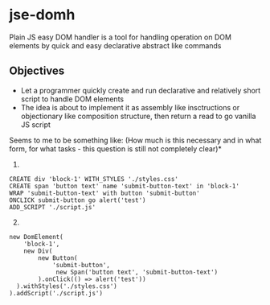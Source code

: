 # jse-domh
Plain JS easy DOM handler is a tool for handling operation on DOM elements by quick and easy declarative abstract like commands

## Objectives
- Let a programmer quickly create and run declarative and relatively short script to handle DOM elements
- The idea is about to implement it as assembly like insctructions or objectionary like composition structure, then return a read to go vanilla JS script

Seems to me to be something like:
(How much is this necessary and in what form, for what tasks - this question is still not completely clear)*

1.
```
CREATE div 'block-1' WITH_STYLES './styles.css'
CREATE span 'button text' name 'submit-button-text' in 'block-1'
WRAP 'submit-button-text' with button 'submit-button'
ONCLICK submit-button go alert('test')
ADD_SCRIPT './script.js'
```

2.
```
new DomElement(
    'block-1',
    new Div(
        new Button(
            'submit-button',
             new Span('button text', 'submit-button-text')
        ).onClick(() => alert('test'))
  ).withStyles('./styles.css')
).addScript('./script.js')
```
